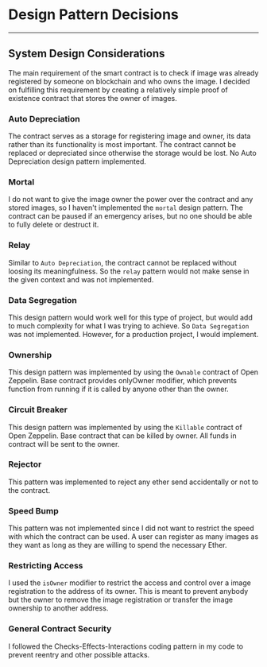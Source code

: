 # Design Pattern Decisions

---

## System Design Considerations

The main requirement of the smart contract is to check if image was already registered by someone on blockchain and who owns the image. I decided on fulfilling this requirement by creating a relatively simple proof of existence contract that stores the owner of images.

### Auto Depreciation

The contract serves as a storage for registering image and owner, its data rather than its
functionality is most important. The contract cannot be replaced or depreciated
since otherwise the storage would be lost. No Auto Depreciation design pattern implemented.

### Mortal

I do not want to give the image owner the power over the contract and any stored images, so I haven't implemented the `mortal` design pattern. The contract can be
paused if an emergency arises, but no one should be able to fully delete or destruct it.

### Relay

Similar to `Auto Depreciation`, the contract cannot be replaced without loosing its meaningfulness. So the `relay` pattern would not make sense in the given context and was not implemented.

### Data Segregation

This design pattern would work well for this type of project, but would add to much complexity for what I was trying to achieve. So `Data Segregation` was not implemented. However, for a production project, I would implement.

### Ownership

This design pattern was implemented by using the `Ownable` contract of Open Zeppelin. Base contract provides onlyOwner modifier, which prevents function from running if it is called by anyone other than the owner.

### Circuit Breaker

This design pattern was implemented by using the `Killable` contract of Open Zeppelin. Base contract that can be killed by owner. All funds in contract will be sent to the owner.

### Rejector

This pattern was implemented to reject any ether send accidentally or not to the contract.

### Speed Bump

This pattern was not implemented since I did not want to restrict the speed with which the
contract can be used. A user can register as many images as they want as long as they are willing to spend the necessary Ether.

### Restricting Access

I used the `isOwner` modifier to restrict the access and control over a image registration to
the address of its owner. This is meant to prevent anybody but the owner to remove the image
registration or transfer the image ownership to another address.

### General Contract Security

I followed the Checks-Effects-Interactions coding pattern in my code to prevent reentry and other possible attacks.
